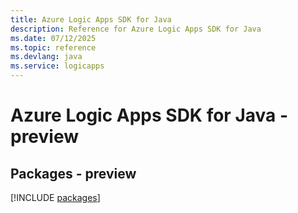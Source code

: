 ```yaml
---
title: Azure Logic Apps SDK for Java
description: Reference for Azure Logic Apps SDK for Java
ms.date: 07/12/2025
ms.topic: reference
ms.devlang: java
ms.service: logicapps
---
```

# Azure Logic Apps SDK for Java - preview
## Packages - preview
[!INCLUDE [packages](logic-apps-index.md)]